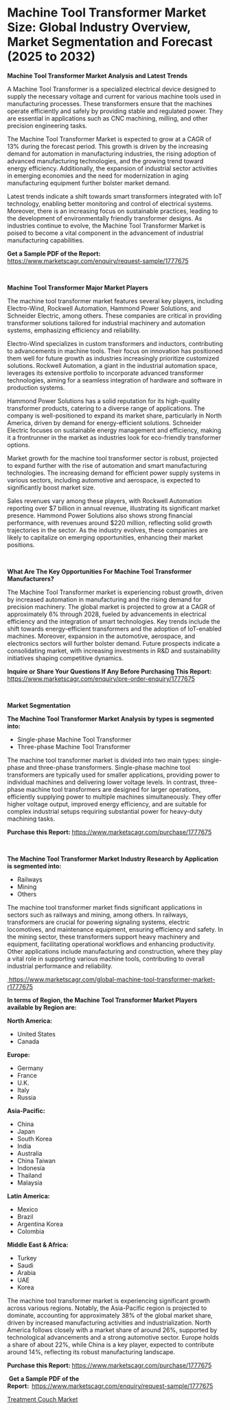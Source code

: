 <p><h1>Machine Tool Transformer Market Size: Global Industry Overview, Market Segmentation and Forecast (2025 to 2032)</h1></p><p><strong>Machine Tool Transformer Market Analysis and Latest Trends</strong></p>
<p><p>A Machine Tool Transformer is a specialized electrical device designed to supply the necessary voltage and current for various machine tools used in manufacturing processes. These transformers ensure that the machines operate efficiently and safely by providing stable and regulated power. They are essential in applications such as CNC machining, milling, and other precision engineering tasks.</p><p>The Machine Tool Transformer Market is expected to grow at a CAGR of 13% during the forecast period. This growth is driven by the increasing demand for automation in manufacturing industries, the rising adoption of advanced manufacturing technologies, and the growing trend toward energy efficiency. Additionally, the expansion of industrial sector activities in emerging economies and the need for modernization in aging manufacturing equipment further bolster market demand.</p><p>Latest trends indicate a shift towards smart transformers integrated with IoT technology, enabling better monitoring and control of electrical systems. Moreover, there is an increasing focus on sustainable practices, leading to the development of environmentally friendly transformer designs. As industries continue to evolve, the Machine Tool Transformer Market is poised to become a vital component in the advancement of industrial manufacturing capabilities.</p></p>
<p><strong>Get a Sample PDF of the Report:&nbsp;</strong> <a href="https://www.marketscagr.com/enquiry/request-sample/1777675?utm_campaign=2446&utm_medium=2&utm_source=Github&utm_content=ia&utm_term=18022025&utm_id=machine-tool-transformer">https://www.marketscagr.com/enquiry/request-sample/1777675</a></p>
<p>&nbsp;</p>
<p><strong>Machine Tool Transformer Major Market Players</strong></p>
<p><p>The machine tool transformer market features several key players, including Electro-Wind, Rockwell Automation, Hammond Power Solutions, and Schneider Electric, among others. These companies are critical in providing transformer solutions tailored for industrial machinery and automation systems, emphasizing efficiency and reliability.</p><p>Electro-Wind specializes in custom transformers and inductors, contributing to advancements in machine tools. Their focus on innovation has positioned them well for future growth as industries increasingly prioritize customized solutions. Rockwell Automation, a giant in the industrial automation space, leverages its extensive portfolio to incorporate advanced transformer technologies, aiming for a seamless integration of hardware and software in production systems. </p><p>Hammond Power Solutions has a solid reputation for its high-quality transformer products, catering to a diverse range of applications. The company is well-positioned to expand its market share, particularly in North America, driven by demand for energy-efficient solutions. Schneider Electric focuses on sustainable energy management and efficiency, making it a frontrunner in the market as industries look for eco-friendly transformer options.</p><p>Market growth for the machine tool transformer sector is robust, projected to expand further with the rise of automation and smart manufacturing technologies. The increasing demand for efficient power supply systems in various sectors, including automotive and aerospace, is expected to significantly boost market size. </p><p>Sales revenues vary among these players, with Rockwell Automation reporting over $7 billion in annual revenue, illustrating its significant market presence. Hammond Power Solutions also shows strong financial performance, with revenues around $220 million, reflecting solid growth trajectories in the sector. As the industry evolves, these companies are likely to capitalize on emerging opportunities, enhancing their market positions.</p></p>
<p>&nbsp;</p>
<p><strong>What Are The Key Opportunities For Machine Tool Transformer Manufacturers?</strong></p>
<p><p>The Machine Tool Transformer market is experiencing robust growth, driven by increased automation in manufacturing and the rising demand for precision machinery. The global market is projected to grow at a CAGR of approximately 6% through 2028, fueled by advancements in electrical efficiency and the integration of smart technologies. Key trends include the shift towards energy-efficient transformers and the adoption of IoT-enabled machines. Moreover, expansion in the automotive, aerospace, and electronics sectors will further bolster demand. Future prospects indicate a consolidating market, with increasing investments in R&D and sustainability initiatives shaping competitive dynamics.</p></p>
<p><strong>Inquire or Share Your Questions If Any Before Purchasing This Report:</strong> <a href="https://www.marketscagr.com/enquiry/pre-order-enquiry/1777675?utm_campaign=2446&utm_medium=2&utm_source=Github&utm_content=ia&utm_term=18022025&utm_id=machine-tool-transformer">https://www.marketscagr.com/enquiry/pre-order-enquiry/1777675</a></p>
<p>&nbsp;</p>
<p><strong>Market Segmentation</strong></p>
<p><strong>The Machine Tool Transformer Market Analysis by types is segmented into:</strong></p>
<p><ul><li>Single-phase Machine Tool Transformer</li><li>Three-phase Machine Tool Transformer</li></ul></p>
<p><p>The machine tool transformer market is divided into two main types: single-phase and three-phase transformers. Single-phase machine tool transformers are typically used for smaller applications, providing power to individual machines and delivering lower voltage levels. In contrast, three-phase machine tool transformers are designed for larger operations, efficiently supplying power to multiple machines simultaneously. They offer higher voltage output, improved energy efficiency, and are suitable for complex industrial setups requiring substantial power for heavy-duty machining tasks.</p></p>
<p><strong>Purchase this Report:&nbsp;</strong><a href="https://www.marketscagr.com/purchase/1777675?utm_campaign=2446&utm_medium=2&utm_source=Github&utm_content=ia&utm_term=18022025&utm_id=machine-tool-transformer">https://www.marketscagr.com/purchase/1777675</a></p>
<p>&nbsp;</p>
<p><strong>The Machine Tool Transformer Market Industry Research by Application is segmented into:</strong></p>
<p><ul><li>Railways</li><li>Mining</li><li>Others</li></ul></p>
<p><p>The machine tool transformer market finds significant applications in sectors such as railways and mining, among others. In railways, transformers are crucial for powering signaling systems, electric locomotives, and maintenance equipment, ensuring efficiency and safety. In the mining sector, these transformers support heavy machinery and equipment, facilitating operational workflows and enhancing productivity. Other applications include manufacturing and construction, where they play a vital role in supporting various machine tools, contributing to overall industrial performance and reliability.</p></p>
<p><a href="https://www.marketscagr.com/global-machine-tool-transformer-market-r1777675?utm_campaign=2446&utm_medium=2&utm_source=Github&utm_content=ia&utm_term=18022025&utm_id=machine-tool-transformer">&nbsp;https://www.marketscagr.com/global-machine-tool-transformer-market-r1777675</a></p>
<p><strong>In terms of Region, the Machine Tool Transformer Market Players available by Region are:</strong></p>
<p>
    <p> <strong> North America: </strong>
        <ul>
            <li>United States</li>
            <li>Canada</li>
        </ul>
        </p> 
    <p> <strong> Europe: </strong>
        <ul>
            <li>Germany</li>
            <li>France</li>
            <li>U.K.</li>
            <li>Italy</li>
            <li>Russia</li>
        </ul>
        </p> 
    <p> <strong> Asia-Pacific: </strong>
        <ul>
            <li>China</li>
            <li>Japan</li>
            <li>South Korea</li>
            <li>India</li>
            <li>Australia</li>
            <li>China Taiwan</li>
            <li>Indonesia</li>
            <li>Thailand</li>
            <li>Malaysia</li>
        </ul>
        </p> 
    <p> <strong> Latin America: </strong>
        <ul>
            <li>Mexico</li>
            <li>Brazil</li>
            <li>Argentina Korea</li>
            <li>Colombia</li>
        </ul>
        </p> 
    <p> <strong> Middle East & Africa: </strong>
        <ul>
            <li>Turkey</li>
            <li>Saudi</li>
            <li>Arabia</li>
            <li>UAE</li>
            <li>Korea</li>
        </ul>
    </p>
    </p>
<p><p>The machine tool transformer market is experiencing significant growth across various regions. Notably, the Asia-Pacific region is projected to dominate, accounting for approximately 38% of the global market share, driven by increased manufacturing activities and industrialization. North America follows closely with a market share of around 26%, supported by technological advancements and a strong automotive sector. Europe holds a share of about 22%, while China is a key player, expected to contribute around 14%, reflecting its robust manufacturing landscape.</p></p>
<p><strong>Purchase this Report: </strong><a href="https://www.marketscagr.com/purchase/1777675?utm_campaign=2446&utm_medium=2&utm_source=Github&utm_content=ia&utm_term=18022025&utm_id=machine-tool-transformer">https://www.marketscagr.com/purchase/1777675</a></p>
<p>&nbsp;<strong>Get a Sample PDF of the Report:&nbsp;&nbsp;</strong><a href="https://www.marketscagr.com/enquiry/request-sample/1777675?utm_campaign=2446&utm_medium=2&utm_source=Github&utm_content=ia&utm_term=18022025&utm_id=machine-tool-transformer">https://www.marketscagr.com/enquiry/request-sample/1777675</a></p>
<p><strong></strong></p>
<p><p><a href="https://github.com/rabiumofer/Market-Research-Report-List-1/blob/main/treatment-couch-market.md?utm_campaign=2446&utm_medium=2&utm_source=Github&utm_content=ia&utm_term=18022025&utm_id=machine-tool-transformer">Treatment Couch Market</a></p></p>